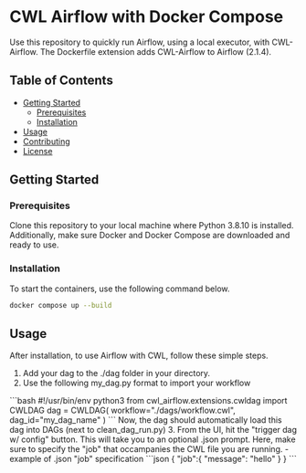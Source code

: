 # CWL Airflow with Docker Compose

Use this repository to quickly run Airflow, using a local executor, with CWL-Airflow. The Dockerfile extension adds CWL-Airflow to Airflow (2.1.4).

## Table of Contents

- [Getting Started](#getting-started)
  - [Prerequisites](#prerequisites)
  - [Installation](#installation)
- [Usage](#usage)
- [Contributing](#contributing)
- [License](#license)



## Getting Started




### Prerequisites

Clone this repository to your local machine where Python 3.8.10 is installed. Additionally, make sure Docker and Docker Compose are downloaded and ready to use.

### Installation

To start the containers, use the following command below.
</pre>
```bash
docker compose up --build
```
</pre>


## Usage

After installation, to use Airflow with CWL, follow these simple steps.
1. Add your dag to the ./dag folder in your directory.
2. Use the following my_dag.py format to import your workflow
</pre>
```bash
#!/usr/bin/env python3
from cwl_airflow.extensions.cwldag import CWLDAG
dag = CWLDAG(
    workflow="./dags/workflow.cwl",
    dag_id="my_dag_name"
)
```
</pre>
Now, the dag should automatically load this dag into DAGs (next to clean_dag_run.py)
3. From the UI, hit the "trigger dag w/ config" button. This will take you to an optional .json prompt. Here, make sure to specify the "job" that occampanies the CWL file you are running.
- example of .json "job" specification
</pre>
```json
{
"job":{
  "message": "hello"
  }
}
```
</pre>
